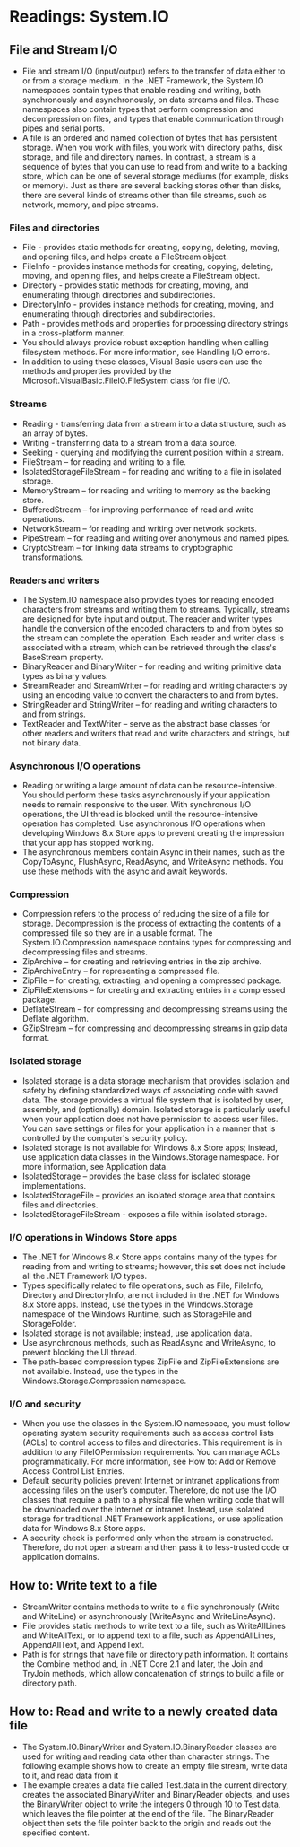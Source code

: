 # Readings: System.IO
## File and Stream I/O
* File and stream I/O (input/output) refers to the transfer of data either to or from a storage medium. In the .NET Framework, the System.IO namespaces contain types that enable reading and writing, both synchronously and asynchronously, on data streams and files. These namespaces also contain types that perform compression and decompression on files, and types that enable communication through pipes and serial ports.
* A file is an ordered and named collection of bytes that has persistent storage. When you work with files, you work with directory paths, disk storage, and file and directory names. In contrast, a stream is a sequence of bytes that you can use to read from and write to a backing store, which can be one of several storage mediums (for example, disks or memory). Just as there are several backing stores other than disks, there are several kinds of streams other than file streams, such as network, memory, and pipe streams.
### Files and directories
* File - provides static methods for creating, copying, deleting, moving, and opening files, and helps create a FileStream object.
* FileInfo - provides instance methods for creating, copying, deleting, moving, and opening files, and helps create a FileStream object.
* Directory - provides static methods for creating, moving, and enumerating through directories and subdirectories.
* DirectoryInfo - provides instance methods for creating, moving, and enumerating through directories and subdirectories.
* Path - provides methods and properties for processing directory strings in a cross-platform manner.
* You should always provide robust exception handling when calling filesystem methods. For more information, see Handling I/O errors.
* In addition to using these classes, Visual Basic users can use the methods and properties provided by the Microsoft.VisualBasic.FileIO.FileSystem class for file I/O.
### Streams
* Reading - transferring data from a stream into a data structure, such as an array of bytes.
* Writing - transferring data to a stream from a data source.
* Seeking - querying and modifying the current position within a stream.
* FileStream – for reading and writing to a file.
* IsolatedStorageFileStream – for reading and writing to a file in isolated storage.
* MemoryStream – for reading and writing to memory as the backing store.
* BufferedStream – for improving performance of read and write operations.
* NetworkStream – for reading and writing over network sockets.
* PipeStream – for reading and writing over anonymous and named pipes.
* CryptoStream – for linking data streams to cryptographic transformations.
### Readers and writers
* The System.IO namespace also provides types for reading encoded characters from streams and writing them to streams. Typically, streams are designed for byte input and output. The reader and writer types handle the conversion of the encoded characters to and from bytes so the stream can complete the operation. Each reader and writer class is associated with a stream, which can be retrieved through the class's BaseStream property.
* BinaryReader and BinaryWriter – for reading and writing primitive data types as binary values.
* StreamReader and StreamWriter – for reading and writing characters by using an encoding value to convert the characters to and from bytes.
* StringReader and StringWriter – for reading and writing characters to and from strings.
* TextReader and TextWriter – serve as the abstract base classes for other readers and writers that read and write characters and strings, but not binary data.
### Asynchronous I/O operations
* Reading or writing a large amount of data can be resource-intensive. You should perform these tasks asynchronously if your application needs to remain responsive to the user. With synchronous I/O operations, the UI thread is blocked until the resource-intensive operation has completed. Use asynchronous I/O operations when developing Windows 8.x Store apps to prevent creating the impression that your app has stopped working.
* The asynchronous members contain Async in their names, such as the CopyToAsync, FlushAsync, ReadAsync, and WriteAsync methods. You use these methods with the async and await keywords.
### Compression
* Compression refers to the process of reducing the size of a file for storage. Decompression is the process of extracting the contents of a compressed file so they are in a usable format. The System.IO.Compression namespace contains types for compressing and decompressing files and streams.
* ZipArchive – for creating and retrieving entries in the zip archive.
* ZipArchiveEntry – for representing a compressed file.
* ZipFile – for creating, extracting, and opening a compressed package.
* ZipFileExtensions – for creating and extracting entries in a compressed package.
* DeflateStream – for compressing and decompressing streams using the Deflate algorithm.
* GZipStream – for compressing and decompressing streams in gzip data format.
### Isolated storage
* Isolated storage is a data storage mechanism that provides isolation and safety by defining standardized ways of associating code with saved data. The storage provides a virtual file system that is isolated by user, assembly, and (optionally) domain. Isolated storage is particularly useful when your application does not have permission to access user files. You can save settings or files for your application in a manner that is controlled by the computer's security policy.
* Isolated storage is not available for Windows 8.x Store apps; instead, use application data classes in the Windows.Storage namespace. For more information, see Application data.
* IsolatedStorage – provides the base class for isolated storage implementations.
* IsolatedStorageFile – provides an isolated storage area that contains files and directories.
* IsolatedStorageFileStream - exposes a file within isolated storage.
### I/O operations in Windows Store apps
* The .NET for Windows 8.x Store apps contains many of the types for reading from and writing to streams; however, this set does not include all the .NET Framework I/O types.
* Types specifically related to file operations, such as File, FileInfo, Directory and DirectoryInfo, are not included in the .NET for Windows 8.x Store apps. Instead, use the types in the Windows.Storage namespace of the Windows Runtime, such as StorageFile and StorageFolder.
* Isolated storage is not available; instead, use application data.
* Use asynchronous methods, such as ReadAsync and WriteAsync, to prevent blocking the UI thread.
* The path-based compression types ZipFile and ZipFileExtensions are not available. Instead, use the types in the Windows.Storage.Compression namespace.
### I/O and security
* When you use the classes in the System.IO namespace, you must follow operating system security requirements such as access control lists (ACLs) to control access to files and directories. This requirement is in addition to any FileIOPermission requirements. You can manage ACLs programmatically. For more information, see How to: Add or Remove Access Control List Entries.
* Default security policies prevent Internet or intranet applications from accessing files on the user’s computer. Therefore, do not use the I/O classes that require a path to a physical file when writing code that will be downloaded over the Internet or intranet. Instead, use isolated storage for traditional .NET Framework applications, or use application data for Windows 8.x Store apps.
* A security check is performed only when the stream is constructed. Therefore, do not open a stream and then pass it to less-trusted code or application domains.
## How to: Write text to a file
* StreamWriter contains methods to write to a file synchronously (Write and WriteLine) or asynchronously (WriteAsync and WriteLineAsync).
* File provides static methods to write text to a file, such as WriteAllLines and WriteAllText, or to append text to a file, such as AppendAllLines, AppendAllText, and AppendText.
* Path is for strings that have file or directory path information. It contains the Combine method and, in .NET Core 2.1 and later, the Join and TryJoin methods, which allow concatenation of strings to build a file or directory path.
## How to: Read and write to a newly created data file
* The System.IO.BinaryWriter and System.IO.BinaryReader classes are used for writing and reading data other than character strings. The following example shows how to create an empty file stream, write data to it, and read data from it
* The example creates a data file called Test.data in the current directory, creates the associated BinaryWriter and BinaryReader objects, and uses the BinaryWriter object to write the integers 0 through 10 to Test.data, which leaves the file pointer at the end of the file. The BinaryReader object then sets the file pointer back to the origin and reads out the specified content.